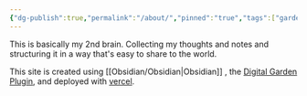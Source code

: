 ```yaml
---
{"dg-publish":true,"permalink":"/about/","pinned":"true","tags":["gardenEntry"]}
---
```



This is basically my 2nd brain. Collecting my thoughts and notes and structuring it in a way that's easy to share to the world. 

This site is created using [[Obsidian/Obsidian\|Obsidian]] , the [Digital Garden Plugin](https://dg-docs.ole.dev/), and deployed with [vercel](https://vercel.com/). 